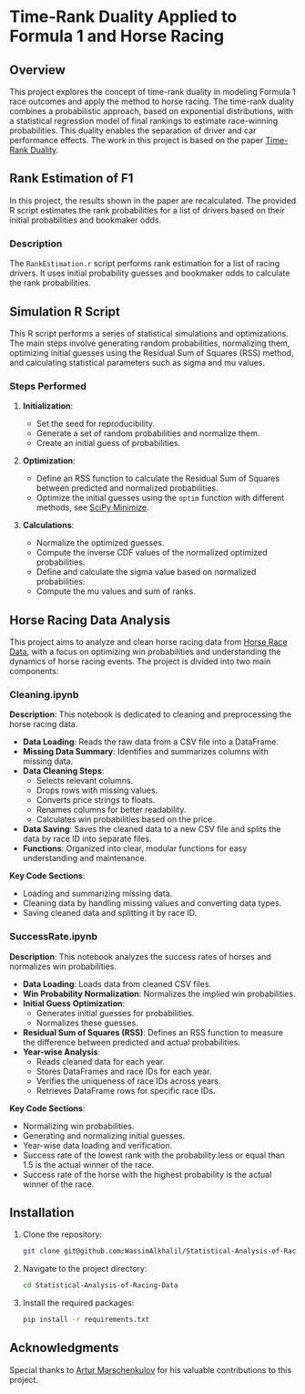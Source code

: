 # Time-Rank Duality Applied to Formula 1 and Horse Racing

## Overview
This project explores the concept of time-rank duality in modeling Formula 1 race outcomes and apply the method to horse racing. The time-rank duality combines a probabilistic approach, based on exponential distributions, with a statistical regression model of final rankings to estimate race-winning probabilities. This duality enables the separation of driver and car performance effects. The work in this project is based on the paper [Time-Rank Duality](https://www.sciencedirect.com/science/article/pii/S016517652400154X).

## Rank Estimation of F1
In this project, the results shown in the paper are recalculated. The provided R script estimates the rank probabilities for a list of drivers based on their initial probabilities and bookmaker odds.

### Description
The `RankEstimation.r` script performs rank estimation for a list of racing drivers. It uses initial probability guesses and bookmaker odds to calculate the rank probabilities.

## Simulation R Script
This R script performs a series of statistical simulations and optimizations. The main steps involve generating random probabilities, normalizing them, optimizing initial guesses using the Residual Sum of Squares (RSS) method, and calculating statistical parameters such as sigma and mu values.

### Steps Performed
1. **Initialization**:
    - Set the seed for reproducibility.
    - Generate a set of random probabilities and normalize them.
    - Create an initial guess of probabilities.

2. **Optimization**:
    - Define an RSS function to calculate the Residual Sum of Squares between predicted and normalized probabilities.
    - Optimize the initial guesses using the `optim` function with different methods, see [SciPy Minimize](https://docs.scipy.org/doc/scipy/reference/generated/scipy.optimize.minimize.html).

3. **Calculations**:
    - Normalize the optimized guesses.
    - Compute the inverse CDF values of the normalized optimized probabilities.
    - Define and calculate the sigma value based on normalized probabilities.
    - Compute the mu values and sum of ranks.

## Horse Racing Data Analysis
This project aims to analyze and clean horse racing data from [Horse Race Data](https://www.kaggle.com/datasets/hwaitt/horse-racing), with a focus on optimizing win probabilities and understanding the dynamics of horse racing events. The project is divided into two main components:

### Cleaning.ipynb
**Description**: This notebook is dedicated to cleaning and preprocessing the horse racing data.

- **Data Loading**: Reads the raw data from a CSV file into a DataFrame.
- **Missing Data Summary**: Identifies and summarizes columns with missing data.
- **Data Cleaning Steps**:
  - Selects relevant columns.
  - Drops rows with missing values.
  - Converts price strings to floats.
  - Renames columns for better readability.
  - Calculates win probabilities based on the price.
- **Data Saving**: Saves the cleaned data to a new CSV file and splits the data by race ID into separate files.
- **Functions**: Organized into clear, modular functions for easy understanding and maintenance.

**Key Code Sections**:
- Loading and summarizing missing data.
- Cleaning data by handling missing values and converting data types.
- Saving cleaned data and splitting it by race ID.

### SuccessRate.ipynb
**Description**: This notebook analyzes the success rates of horses and normalizes win probabilities.

- **Data Loading**: Loads data from cleaned CSV files.
- **Win Probability Normalization**: Normalizes the implied win probabilities.
- **Initial Guess Optimization**:
  - Generates initial guesses for probabilities.
  - Normalizes these guesses.
- **Residual Sum of Squares (RSS)**: Defines an RSS function to measure the difference between predicted and actual probabilities.
- **Year-wise Analysis**:
  - Reads cleaned data for each year.
  - Stores DataFrames and race IDs for each year.
  - Verifies the uniqueness of race IDs across years.
  - Retrieves DataFrame rows for specific race IDs.

**Key Code Sections**:
- Normalizing win probabilities.
- Generating and normalizing initial guesses.
- Year-wise data loading and verification.
- Success rate of the lowest rank with the probability less or equal than 1.5 is the actual winner of the race.
- Success rate of the horse with the highest probability is the actual winner of the race.

## Installation

1. Clone the repository:
    ```bash
    git clone git@github.com:WassimAlkhalil/Statistical-Analysis-of-Racing-Data.git
    ```
2. Navigate to the project directory:
    ```bash
    cd Statistical-Analysis-of-Racing-Data
    ```
3. Install the required packages:
    ```bash
    pip install -r requirements.txt
    ```
    
## Acknowledgments

Special thanks to [Artur Marschenkulov](https://github.com/ArturMarschenkulov) for his valuable contributions to this project.
